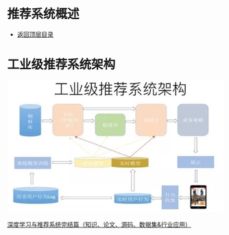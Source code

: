 # 推荐系统概述

* [返回顶层目录](../../SUMMARY.md)



# 工业级推荐系统架构

![recommend-system-architecture](pic/recommend-system-architecture.jpeg)









[深度学习与推荐系统完结篇（知识、论文、源码、数据集&行业应用）](https://mp.weixin.qq.com/s/n5ZplTadX6jtXIwJmXHivg)


